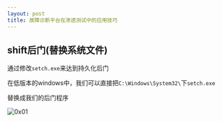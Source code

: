 ```yaml
---
layout: post
title: 故障诊断平台在渗透测试中的应用技巧
---
```


## shift后门(替换系统文件)

通过修改`setch.exe`来达到持久化后门

在低版本的windows中，我们可以直接把`C:\Windows\System32\`下`setch.exe`

替换成我们的后门程序

![0x01](https://tva1.sinaimg.cn/large/00831rSTly1gcxuu947nsj31500dmabt.jpg)

